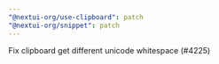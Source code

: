 ```yaml
---
"@nextui-org/use-clipboard": patch
"@nextui-org/snippet": patch
---
```


Fix clipboard get different unicode whitespace (#4225)
